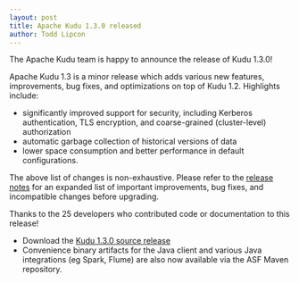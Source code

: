 ```yaml
---
layout: post
title: Apache Kudu 1.3.0 released
author: Todd Lipcon
---
```


The Apache Kudu team is happy to announce the release of Kudu 1.3.0!

Apache Kudu 1.3 is a minor release which adds various new features,
improvements, bug fixes, and optimizations on top of Kudu
1.2. Highlights include:

<!--more-->

- significantly improved support for security, including Kerberos
  authentication, TLS encryption, and coarse-grained (cluster-level)
  authorization
- automatic garbage collection of historical versions of data
- lower space consumption and better performance in default
  configurations.

The above list of changes is non-exhaustive. Please refer to the
[release notes](/releases/1.3.0/docs/release_notes.html)
for an expanded list of important improvements, bug fixes, and
incompatible changes before upgrading.

Thanks to the 25 developers who contributed code or documentation to
this release!

* Download the [Kudu 1.3.0 source release](/releases/1.3.0/)
* Convenience binary artifacts for the Java client and various Java
integrations (eg Spark, Flume) are also now available via the ASF Maven
repository.
